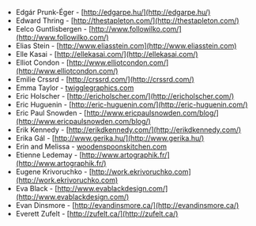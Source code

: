  * Edgár Prunk-Éger - [http://edgarpe.hu/](http://edgarpe.hu/)
 * Edward Thring - [http://thestapleton.com/](http://thestapleton.com/)
 * Eelco Guntlisbergen - [http://www.followilko.com/](http://www.followilko.com/)
 * Elias Stein - [http://www.eliasstein.com](http://www.eliasstein.com)
 * Elle Kasai - [http://ellekasai.com/](http://ellekasai.com/)
 * Elliot Condon - [http://www.elliotcondon.com/](http://www.elliotcondon.com/)
 * Emilie Crssrd - [http://crssrd.com/](http://crssrd.com/)
 * Emma Taylor - [twigglegraphics.com](twigglegraphics.com)
 * Eric Holscher - [http://ericholscher.com/](http://ericholscher.com/)
 * Eric Huguenin - [http://eric-huguenin.com/](http://eric-huguenin.com/)
 * Eric Paul Snowden - [http://www.ericpaulsnowden.com/blog/](http://www.ericpaulsnowden.com/blog/)
 * Erik Kennedy - [http://erikdkennedy.com/](http://erikdkennedy.com/)
 * Erika Gál - [http://www.gerika.hu/](http://www.gerika.hu/)
 * Erin and Melissa - [woodenspoonskitchen.com](woodenspoonskitchen.com)
 * Etienne Ledemay - [http://www.artographik.fr/](http://www.artographik.fr/)
 * Eugene Krivoruchko - [http://work.ekrivoruchko.com](http://work.ekrivoruchko.com)
 * Eva Black - [http://www.evablackdesign.com/](http://www.evablackdesign.com/)
 * Evan Dinsmore - [http://evandinsmore.ca/](http://evandinsmore.ca/)
 * Everett Zufelt - [http://zufelt.ca/](http://zufelt.ca/)